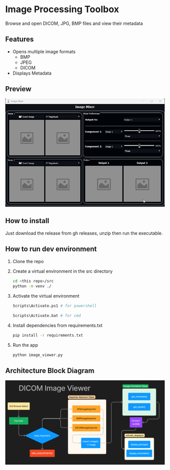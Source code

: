 # Image Processing Toolbox

Browse and open DICOM, JPG, BMP files and view their metadata

## Features

* Opens multiple image formats
    * BMP
    * JPEG
    * DICOM
* Displays Metadata

## Preview

![Preview](preview.gif)

## How to install

Just download the release from gh releases, unzip then run the executable.

## How to run dev environment

1. Clone the repo
2. Create a virtual environment in the src directory

    ```bash
    cd <this repo>/src
    python -m venv ./
    ```

3. Activate the virtual environment

    ```bash
    Scripts\Activate.ps1 # for powershell
    ```

    ```bash
    Scripts\Activate.bat # for cmd
    ```

4. Install dependencies from requirements.txt

    ```bash
    pip install -r requirements.txt
    ```

5. Run the app

    ```bash
    python image_viewer.py 
    ```

## Architecture Block Diagram

![Architecture Block Diagram](resources/block_diagram.png)

